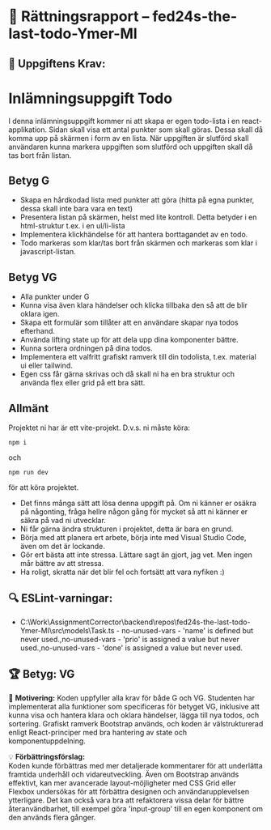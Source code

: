 # 📌 Rättningsrapport – fed24s-the-last-todo-Ymer-MI

## 🎯 Uppgiftens Krav:
# Inlämningsuppgift Todo

I denna inlämningsuppgift kommer ni att skapa er egen todo-lista i en react-applikation.
Sidan skall visa ett antal punkter som skall göras. Dessa skall då komma upp på skärmen i form av en lista. När uppgiften är slutförd skall användaren kunna markera uppgiften som slutförd och uppgiften skall då tas bort från listan.

## Betyg G

- Skapa en hårdkodad lista med punkter att göra (hitta på egna punkter, dessa skall inte bara vara en text)
- Presentera listan på skärmen, helst med lite kontroll. Detta betyder i en html-struktur t.ex. i en ul/li-lista
- Implementera klickhändelse för att hantera borttagandet av en todo.
- Todo markeras som klar/tas bort från skärmen och markeras som klar i javascript-listan.

## Betyg VG

- Alla punkter under G
- Kunna visa även klara händelser och klicka tillbaka den så att de blir oklara igen.
- Skapa ett formulär som tillåter att en användare skapar nya todos efterhand.
- Använda lifting state up för att dela upp dina komponenter bättre.
- Kunna sortera ordningen på dina todos.
- Implementera ett valfritt grafiskt ramverk till din todolista, t.ex. material ui eller tailwind.
- Egen css får gärna skrivas och då skall ni ha en bra struktur och använda flex eller grid på ett bra sätt.

## Allmänt

Projektet ni har är ett vite-projekt. D.v.s. ni måste köra:

```shell
npm i
```

och

```shell
npm run dev 
```

för att köra projektet.

- Det finns många sätt att lösa denna uppgift på. Om ni känner er osäkra på någonting, fråga hellre någon gång för mycket så att ni känner er säkra på vad ni utvecklar.
- Ni får gärna ändra strukturen i projektet, detta är bara en grund.
- Börja med att planera ert arbete, börja inte med Visual Studio Code, även om det är lockande.
- Gör ert bästa att inte stressa. Lättare sagt än gjort, jag vet. Men ingen mår bättre av att stressa.
- Ha roligt, skratta när det blir fel och fortsätt att vara nyfiken :)


## 🔍 ESLint-varningar:
- C:\Work\AssignmentCorrector\backend\repos\fed24s-the-last-todo-Ymer-MI\src\models\Task.ts - no-unused-vars - 'name' is defined but never used.,no-unused-vars - 'prio' is assigned a value but never used.,no-unused-vars - 'done' is assigned a value but never used.

## 🏆 **Betyg: VG**
📌 **Motivering:** Koden uppfyller alla krav för både G och VG. Studenten har implementerat alla funktioner som specificeras för betyget VG, inklusive att kunna visa och hantera klara och oklara händelser, lägga till nya todos, och sortering. Grafiskt ramverk Bootstrap används, och koden är välstrukturerad enligt React-principer med bra hantering av state och komponentuppdelning.

💡 **Förbättringsförslag:**  
Koden kunde förbättras med mer detaljerade kommentarer för att underlätta framtida underhåll och vidareutveckling. Även om Bootstrap används effektivt, kan mer avancerade layout-möjligheter med CSS Grid eller Flexbox undersökas för att förbättra designen och användarupplevelsen ytterligare. Det kan också vara bra att refaktorera vissa delar för bättre återanvändbarhet, till exempel göra 'input-group' till en egen komponent om den används flera gånger.